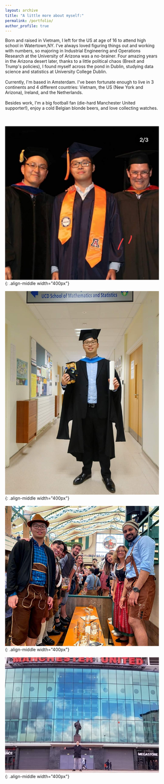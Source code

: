 ```yaml
---
layout: archive
title: "A little more about myself:"
permalink: /portfolio/
author_profile: true
---
```



Born and raised in Vietnam, I left for the US at age of 16 to attend high school in Watertown,NY. I've always loved figuring things out and working with numbers, so majoring in Industrial Engineering and Operations Research at the University of Arizona was a no-brainer. Four amazing years in the Arizona desert later, thanks to a little political chaos (Brexit and Trump's policies), I found myself across the pond in Dublin, studying data science and statistics at University College Dublin.<br>
<br>
Currently, I'm based in Amsterdam. I've been fortunate enough to live in 3 continents and 4 different countries: Vietnam, the US (New York and Arizona), Ireland, and the Netherlands.<br>
<br>
Besides work, I'm a big football fan (die-hard Manchester United supporter!), enjoy a cold Belgian blonde beers, and love collecting watches.<br>
<br>
<br>
<br>
![](/images/abm1.jpg){: .align-middle width="400px"}<br>
<br>
![](/images/abm2.jpg){: .align-middle width="400px"}<br>
<br>
![](/images/abm3.jpg){: .align-middle width="400px"}<br>
<br>
![](/images/amb4.jpg){: .align-middle width="400px"}<br>
<br>
